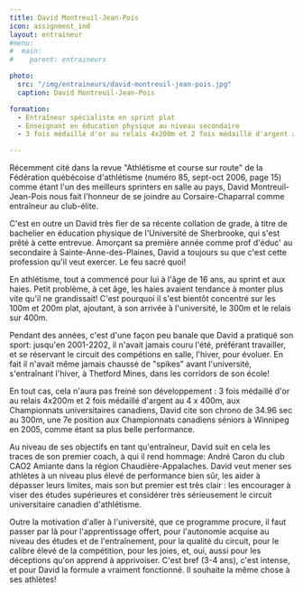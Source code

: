 ```yaml
---
title: David Montreuil-Jean-Pois
icon: assignment_ind
layout: entraineur
#menu:
#  main:
#    parent: entraineurs

photo:
  src: "/img/entraineurs/david-montreuil-jean-pois.jpg"
  caption: David Montreuil-Jean-Pois

formation:
  - Entraîneur spécialiste en sprint plat
  - Enseignant en éducation physique au niveau secondaire
  - 3 fois médaillé d'or au relais 4x200m et 2 fois médaillé d'argent au 4x400m aux Championnats universitaires canadiens

---
```


Récemment cité dans la revue "Athlétisme et course sur route" de la Fédération québécoise d'athlétisme (numéro 85, sept-oct 2006, page 15) comme étant l'un des meilleurs sprinters en salle au pays, David Montreuil-Jean-Pois nous fait l'honneur de se joindre au Corsaire-Chaparral comme entraîneur au club-élite.

C'est en outre un David très fier de sa récente collation de grade, à titre de bachelier en éducation physique de l'Université de Sherbrooke, qui s'est prêté à cette entrevue. Amorçant sa première année comme prof d'éduc' au secondaire à Sainte-Anne-des-Plaines, David a toujours su que c'est cette profession qu'il veut exercer. Le
feu sacré quoi!

En athlétisme, tout a commencé pour lui à l'âge de 16 ans, au sprint et aux haies. Petit problème, à cet âge, les haies avaient tendance à monter plus vite qu'il ne grandissait! C'est pourquoi il s'est bientôt concentré sur les 100m et 200m plat, ajoutant, à son arrivée à l'université, le 300m et le relais sur 400m.

Pendant des années, c'est d'une façon peu banale que David a pratiqué son sport: jusqu'en 2001-2202, il n'avait jamais couru l'été, préférant travailler, et se réservant le circuit des compétions en salle, l'hiver, pour évoluer. En fait il n'avait même jamais chaussé de "spikes" avant l'université, s'entraînant l'hiver, à Thetford Mines, dans les corridors de son école!

En tout cas, cela n'aura pas freiné son développement : 3 fois médaillé d'or au relais 4x200m et 2 fois médaillé d'argent au 4 x 400m, aux Championnats universitaires canadiens, David cite son chrono de 34.96 sec au 300m, une 7e position aux Championnats canadiens séniors à Winnipeg en 2005, comme étant sa plus belle performance.

Au niveau de ses objectifs en tant qu'entraîneur, David suit en cela les traces de son premier coach, à qui il rend hommage: André Caron du club CAO2 Amiante dans la région Chaudière-Appalaches. David veut mener ses athlètes à un niveau plus élevé de performance bien sûr, les aider à dépasser leurs limites, mais son but premier est très clair : les encourager à viser des études supérieures et considérer très sérieusement le circuit universitaire canadien d'athlétisme.

Outre la motivation d'aller à l'université, que ce programme procure, il faut passer par là pour l'apprentissage offert, pour l'autonomie acquise au niveau des études et de l'entraînement, pour la qualité du circuit, pour le calibre élevé de la compétition, pour les joies, et, oui, aussi pour les déceptions qu'on apprend à apprivoiser. C'est bref (3-4 ans), c'est intense, et pour David la formule a vraiment fonctionné. Il souhaite la même chose à ses athlètes!
